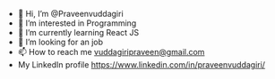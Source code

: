- 👋 Hi, I’m @Praveenvuddagiri
- 👀 I’m interested in Programming
- 🌱 I’m currently learning React JS
- 💞️ I’m looking for an job
- 📫 How to reach me vuddagiripraveen@gmail.com
- My LinkedIn profile https://www.linkedin.com/in/praveenvuddagiri/

<!---
Praveenvuddagiri/Praveenvuddagiri is a ✨ special ✨ repository because its `README.md` (this file) appears on your GitHub profile.
You can click the Preview link to take a look at your changes.
--->
